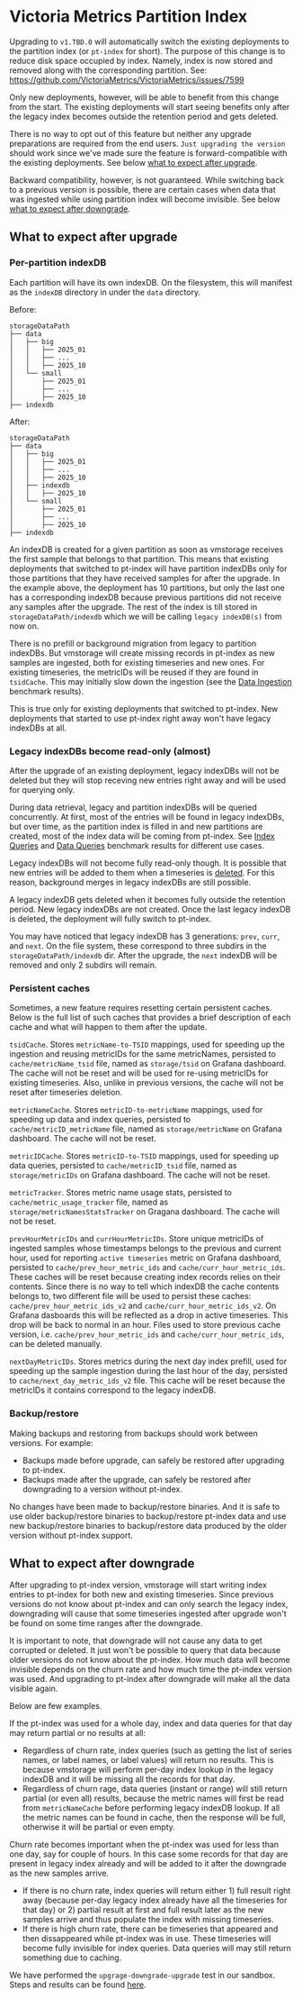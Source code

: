# Victoria Metrics Partition Index

Upgrading to `v1.TBD.0` will automatically switch the existing deployments to
the partition index (or `pt-index` for short). The purpose of this change is to
reduce disk space occupied by index. Namely, index is now stored and removed
along with the corresponding partition. See:
https://github.com/VictoriaMetrics/VictoriaMetrics/issues/7599

Only new deployments, however, will be able to benefit from this change from the
start. The existing deployments will start seeing benefits only after the legacy
index becomes outside the retention period and gets deleted.

There is no way to opt out of this feature but neither any upgrade preparations
are required from the end users. `Just upgrading the version` should work since
we've made sure the feature is forward-compatible with the existing deployments.
See below [what to expect after upgrade](#what-to-expect-after-upgrade).

Backward compatibility, however, is not guaranteed. While switching back to a
previous version is possible, there are certain cases when data that was
ingested while using partition index will become invisible. See below [what to
expect after downgrade](#what-to-expect-after-downgrade).

## What to expect after upgrade

### Per-partition indexDB

Each partition will have its own indexDB. On the filesystem, this will manifest
as the `indexDB` directory in under the `data` directory.

Before:

```
storageDataPath
├── data
│   ├── big
│   │   ├── 2025_01
│   │   ├── ...
│   │   ├── 2025_10
│   └── small
│       ├── 2025_01
│       ├── ...
│       ├── 2025_10
├── indexdb
```

After:

```
storageDataPath
├── data
│   ├── big
│   │   ├── 2025_01
│   │   ├── ...
│   │   ├── 2025_10
│   ├── indexdb
│   │   ├── 2025_10
│   └── small
│       ├── 2025_01
│       ├── ...
│       ├── 2025_10
├── indexdb
```

An indexDB is created for a given partition as soon as vmstorage receives the
first sample that belongs to that partition. This means that existing
deployments that switched to pt-index will have partition indexDBs only for
those partitions that they have received samples for after the upgrade. In the
example above, the deployment has 10 partitions, but only the last one has
a corresponding indexDB because previous partitions did not receive any samples
after the upgrade. The rest of the index is till stored in
`storageDataPath/indexdb` which we will be calling `legacy indexDB(s)` from now
on.

There is no prefill or background migration from legacy to partition indexDBs.
But vmstorage will create missing records in pt-index as new samples are
ingested, both for existing timeseries and new ones. For existing timeseries,
the metricIDs will be reused if they are found in `tsidCache`. This may
initially slow down the ingestion (see the
[Data Ingestion](perf.md#data-ingestion) benchmark results).

This is true only for existing deployments that switched to pt-index. New
deployments that started to use pt-index right away won't have legacy indexDBs
at all.

### Legacy indexDBs become read-only (almost)

After the upgrade of an existing deployment, legacy indexDBs will not be deleted
but they will stop receving new entries right away and will be used for querying
only.

During data retrieval, legacy and partition indexDBs will be queried
concurrently. At first, most of the entries will be found in legacy indexDBs,
but over time, as the partition index is filled in and new partitions are
created, most of the index data will be coming from pt-index. See
[Index Queries](perf.md#index-queries) and [Data Queries](perf.md#data-queries)
benchmark results for different use cases.

Legacy indexDBs will not become fully read-only though. It is possible that new
entries will be added to them when a timeseries is
[deleted](https://docs.victoriametrics.com/victoriametrics/url-examples/#apiv1admintsdbdelete_series).
For this reason, background merges in legacy indexDBs are still possible.

A legacy indexDB gets deleted when it becomes fully outside the retention
period. New legacy indexDBs are not created. Once the last legacy indexDB is
deleted, the deployment will fully switch to pt-index.

You may have noticed that legacy indexDB has 3 generations: `prev`, `curr`, and
`next`. On the file system, these correspond to three subdirs in the
`storageDataPath/indexdb` dir. After the upgrade, the `next` indexDB will be
removed and only 2 subdirs will remain.

### Persistent caches

Sometimes, a new feature requires resetting certain persistent caches. Below is
the full list of such caches that provides a brief description of each cache and
what will happen to them after the update.

`tsidCache`. Stores `metricName-to-TSID` mappings, used for speeding up the
ingestion and reusing metricIDs for the same metricNames, persisted to
`cache/metricName_tsid` file, named as `storage/tsid` on Grafana dashboard. The
cache will not be reset and will be used for re-using metricIDs for existing
timeseries. Also, unlike in previous versions, the cache will not be reset after
timeseries deletion.

`metricNameCache`. Stores `metricID-to-metricName` mappings, used for speeding
up data and index queries,  persisted to `cache/metricID_metricName` file, named
as `storage/metricName` on Grafana dashboard. The cache will not be reset.

`metricIDCache`. Stores `metricID-to-TSID` mappings, used for speeding up data
queries, persisted to `cache/metricID_tsid` file, named as `storage/metricIDs`
on Grafana dashboard. The cache will not be reset.

`metricTracker`. Stores metric name usage stats, persisted to
`cache/metric_usage_tracker` file, named as `storage/metricNamesStatsTracker` on
Gragana dashboard. The cache will not be reset.

`prevHourMetricIDs` and `currHourMetricIDs`. Store unique metricIDs of ingested
samples whose timestamps belongs to the previous and current hour, used for
reporting `active timeseries` metric on Grafana dashboard, persisted to
`cache/prev_hour_metric_ids` and `cache/curr_hour_metric_ids`. These caches will
be reset because creating index records relies on their contents. Since there is
no way to tell which indexDB the cache contents belongs to, two different file
will be used to persist these caches: `cache/prev_hour_metric_ids_v2` and
`cache/curr_hour_metric_ids_v2`. On Grafana dasboards this will be reflected as
a drop in active timeseries. This drop will be back to normal in an hour. Files
used to store previous cache version, i.e. `cache/prev_hour_metric_ids` and
`cache/curr_hour_metric_ids`, can be deleted manually.

`nextDayMetricIDs`. Stores metrics during the next day index prefill, used for
speeding up the sample ingestion during the last hour of the day, persisted to
`cache/next_day_metric_ids_v2` file. This cache will be reset because the
metricIDs it contains correspond to the legacy indexDB.

### Backup/restore

Making backups and restoring from backups should work between versions. For
example:

- Backups made before upgrade, can safely be restored after upgrading to
  pt-index.
- Backups made after the upgrade, can safely be restored after downgrading to a
  version without pt-index.

No changes have been made to backup/restore binaries. And it is safe to use
older backup/restore binaries to backup/restore pt-index data and use new
backup/restore binaries to backup/restore data produced by the older version
without pt-index support.

## What to expect after downgrade

After upgrading to pt-index version, vmstorage will start writing index entries
to pt-index for both new and existing timeseries. Since previous versions do not
know about pt-index and can only search the legacy index, downgrading will cause
that some timeseries ingested after upgrade won't be found on some time ranges
after the downgrade.

It is important to note, that downgrade will not cause any data to get corrupted
or deleted. It just won't be possible to query that data because older versions
do not know about the pt-index. How much data will become invisible depends on
the churn rate and how much time the pt-index version was used. And upgrading to
pt-index after downgrade will make all the data visible again.

Below are few examples.

If the pt-index was used for a whole day, index and data queries for that day
may return partial or no results at all:

- Regardless of churn rate, index queries (such as getting the list of series
  names, or label names, or label values) will return no results. This is
  because vmstorage will perform per-day index lookup in the legacy indexDB and
  it will be missing all the records for that day.
- Regardless of churn rage, data queries (instant or range) will still return
  partial (or even all) results, because the metric names will first be read
  from `metricNameCache` before performing legacy indexDB lookup. If all the
  metric names can be found in cache, then the response will be full, otherwise
  it will be partial or even empty.

Churn rate becomes important when the pt-index was used for less than one day,
say for couple of hours. In this case some records for that day are present in
legacy index already and will be added to it after the downgrade as the new
samples arrive.

- If there is no churn rate, index queries will return either 1) full result
  right away (because per-day legacy index already have all the timeseries for
  that day) or 2) partial result at first and full result later as the new
  samples arrive and thus populate the index with missing timeseries.
- If there is high churn rate, there can be timeseries that appeared and then
  dissappeared while pt-index was in use. These timeseries will become fully
  invisible for index queries. Data queries will may still return something due
  to caching.

We have performed the `upgrage-downgrade-upgrade` test in our sandbox. Steps and
results can be found [here](test.md#upgrade-downgrade-upgrade).
